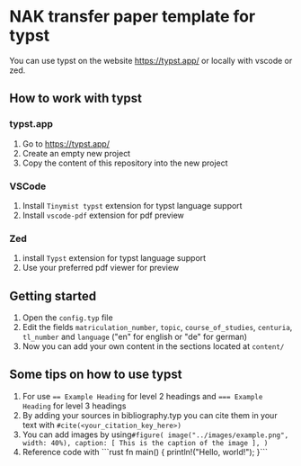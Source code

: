 # NAK transfer paper template for typst

You can use typst on the website https://typst.app/ or locally with vscode or zed.

## How to work with typst

### typst.app
1. Go to https://typst.app/
2. Create an empty new project
3. Copy the content of this repository into the new project

### VSCode
1. Install `Tinymist typst` extension for typst language support
2. Install `vscode-pdf` extension for pdf preview

### Zed
1. install `Typst` extension for typst language support
2. Use your preferred pdf viewer for preview

## Getting started
1. Open the `config.typ` file
2. Edit the fields `matriculation_number`, `topic`, `course_of_studies`, `centuria`, `tl_number` and `language` ("en" for english or "de"  for german)
3. Now you can add your own content in the sections located at `content/`

## Some tips on how to use typst
1. For use `== Example Heading` for level 2 headings and `=== Example Heading` for level 3 headings 
2. By adding your sources in bibliography.typ you can cite them in your text with `#cite(<your_citation_key_here>)`
3. You can add images by using`
#figure(
  image("../images/example.png", width: 40%),
  caption: [
  This is the caption of the image
  ],
)
`
4. Reference  code  with \`\`\`rust fn main() { println!("Hello, world!"); }\`\`\`